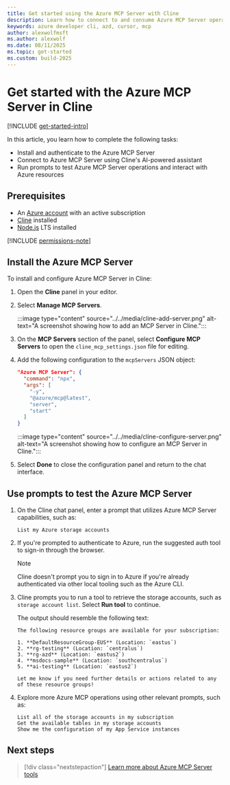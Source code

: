 ```yaml
---
title: Get started using the Azure MCP Server with Cline
description: Learn how to connect to and consume Azure MCP Server operations with Cline
keywords: azure developer cli, azd, cursor, mcp
author: alexwolfmsft
ms.author: alexwolf
ms.date: 08/11/2025
ms.topic: get-started
ms.custom: build-2025
---
```


# Get started with the Azure MCP Server in Cline

[!INCLUDE [get-started-intro](../../includes/get-started-intro.md)]

In this article, you learn how to complete the following tasks:

- Install and authenticate to the Azure MCP Server
- Connect to Azure MCP Server using Cline's AI-powered assistant
- Run prompts to test Azure MCP Server operations and interact with Azure resources

## Prerequisites

- An [Azure account](https://azure.microsoft.com/free/?ref=microsoft.com&utm_source=microsoft.com&utm_medium=docs&utm_campaign=visualstudio) with an active subscription
- [Cline](https://cline.bot/) installed
- [Node.js](https://nodejs.org/) LTS installed

[!INCLUDE [permissions-note](../../includes/permissions-note.md)]

## Install the Azure MCP Server

To install and configure Azure MCP Server in Cline:

1. Open the **Cline** panel in your editor.
1. Select **Manage MCP Servers**.

    :::image type="content" source="../../media/cline-add-server.png" alt-text="A screenshot showing how to add an MCP Server in Cline.":::

1. On the **MCP Servers** section of the panel, select **Configure MCP Servers** to open the `cline_mcp_settings.json` file for editing.
1. Add the following configuration to the `mcpServers` JSON object:

    ```json
    "Azure MCP Server": {
      "command": "npx",
      "args": [
        "-y",
        "@azure/mcp@latest",
        "server",
        "start"
      ]
    }
    ```

    :::image type="content" source="../../media/cline-configure-server.png" alt-text="A screenshot showing how to configure an MCP Server in Cline.":::

1. Select **Done** to close the configuration panel and return to the chat interface.

## Use prompts to test the Azure MCP Server

1. On the Cline chat panel, enter a prompt that utilizes Azure MCP Server capabilities, such as:

    ```text
    List my Azure storage accounts
    ```

1. If you're prompted to authenticate to Azure, run the suggested auth tool to sign-in through the browser.

    > [!NOTE]
    > Cline doesn't prompt you to sign in to Azure if you're already authenticated via other local tooling such as the Azure CLI.

1. Cline prompts you to run a tool to retrieve the storage accounts, such as `storage account list`. Select **Run tool** to continue.

    The output should resemble the following text:

    ```output
    The following resource groups are available for your subscription:

    1. **DefaultResourceGroup-EUS** (Location: `eastus`)
    2. **rg-testing** (Location: `centralus`)
    3. **rg-azd** (Location: `eastus2`)
    4. **msdocs-sample** (Location: `southcentralus`)
    5. **ai-testing** (Location: `eastus2`)
    
    Let me know if you need further details or actions related to any of these resource groups!
    ```

1. Explore more Azure MCP operations using other relevant prompts, such as:

    ```text
    List all of the storage accounts in my subscription
    Get the available tables in my storage accounts
    Show me the configuration of my App Service instances
    ```

## Next steps

> [!div class="nextstepaction"]
> [Learn more about Azure MCP Server tools](../../tools/index.md)
